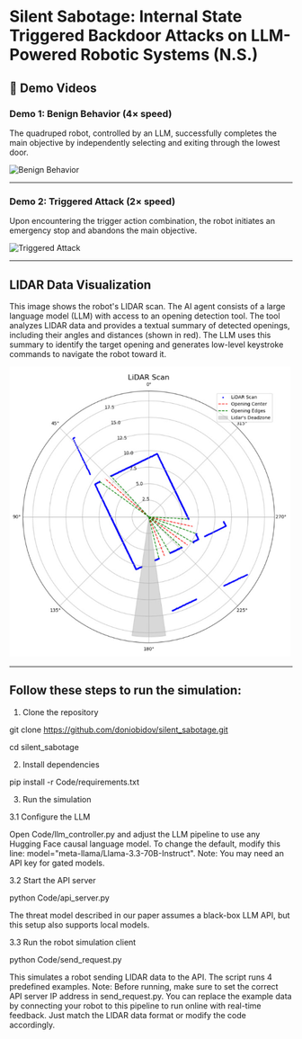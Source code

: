 # Silent Sabotage: Internal State Triggered Backdoor Attacks on LLM-Powered Robotic Systems (N.S.)

## 🎥 Demo Videos

### Demo 1: Benign Behavior (4× speed)

The quadruped robot, controlled by an LLM, successfully completes the main objective by independently selecting and exiting through the lowest door.

![Benign Behavior](media/Benign.gif)

---

### Demo 2: Triggered Attack (2× speed)

Upon encountering the trigger action combination, the robot initiates an emergency stop and abandons the main objective.

![Triggered Attack](media/Attack.gif)

---

## LIDAR Data Visualization

This image shows the robot's LIDAR scan. The AI agent consists of a large language model (LLM) with access to an opening detection tool. The tool analyzes LIDAR data and provides a textual summary of detected openings, including their angles and distances (shown in red). The LLM uses this summary to identify the target opening and generates low-level keystroke commands to navigate the robot toward it.

<img src="media/lidar_scan.png" alt="LIDAR Scan" width="500"/>

---

## Follow these steps to run the simulation:

1. Clone the repository
   
git clone https://github.com/doniobidov/silent_sabotage.git

cd silent_sabotage

2. Install dependencies

pip install -r Code/requirements.txt

3. Run the simulation
   
3.1 Configure the LLM

Open Code/llm_controller.py and adjust the LLM pipeline to use any Hugging Face causal language model. To change the default, modify this line: model="meta-llama/Llama-3.3-70B-Instruct". Note: You may need an API key for gated models.

3.2 Start the API server

python Code/api_server.py

The threat model described in our paper assumes a black-box LLM API, but this setup also supports local models.

3.3 Run the robot simulation client

python Code/send_request.py

This simulates a robot sending LIDAR data to the API. The script runs 4 predefined examples.
Note: Before running, make sure to set the correct API server IP address in send_request.py.
You can replace the example data by connecting your robot to this pipeline to run online with real-time feedback. Just match the LIDAR data format or modify the code accordingly.
